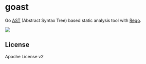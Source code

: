 # goast

Go [AST](https://pkg.go.dev/go/ast) (Abstract Syntax Tree) based static analysis tool with [Rego](https://www.openpolicyagent.org/docs/latest/policy-language/).

![](https://user-images.githubusercontent.com/605953/187052104-03525b0d-cb7c-44b9-b395-b7b3692a0cc2.png)

## License

Apache License v2
